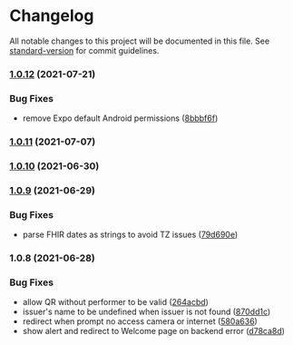# Changelog

All notable changes to this project will be documented in this file. See [standard-version](https://github.com/conventional-changelog/standard-version) for commit guidelines.

### [1.0.12](https://gitlab.com/st-experiments/health-card-verifier-mobile/compare/v1.0.11...v1.0.12) (2021-07-21)


### Bug Fixes

* remove Expo default Android permissions ([8bbbf6f](https://gitlab.com/st-experiments/health-card-verifier-mobile/commit/8bbbf6fc17901cb1de071b4a912b32fa5ba51a71))

### [1.0.11](https://gitlab.com/st-experiments/health-card-verifier-mobile/compare/v1.0.10...v1.0.11) (2021-07-07)

### [1.0.10](https://gitlab.com/st-experiments/health-card-verifier-mobile/compare/v1.0.9...v1.0.10) (2021-06-30)

### [1.0.9](https://gitlab.com/st-experiments/health-card-verifier-mobile/compare/v1.0.8...v1.0.9) (2021-06-29)


### Bug Fixes

* parse FHIR dates as strings to avoid TZ issues ([79d690e](https://gitlab.com/st-experiments/health-card-verifier-mobile/commit/79d690e50c2406937283d85a67a672e199462e19))

### 1.0.8 (2021-06-28)


### Bug Fixes

* allow QR without performer to be valid ([264acbd](https://gitlab.com/st-experiments/health-card-verifier-mobile/commit/264acbd1062300d01bdcfefe44aa3cede480fd7a))
* issuer's name to be undefined when issuer is not found ([870dd1c](https://gitlab.com/st-experiments/health-card-verifier-mobile/commit/870dd1c8118b8e585df7b4f3d6bd7d76e66af921))
* redirect when prompt no access camera or internet ([580a636](https://gitlab.com/st-experiments/health-card-verifier-mobile/commit/580a636100fb9e9b8d088752c7a5de09c78c6f02))
* show alert and redirect to Welcome page on backend error ([d78ca8d](https://gitlab.com/st-experiments/health-card-verifier-mobile/commit/d78ca8d5beef1f39ab7913ea96981b89b0e1d3fb))
